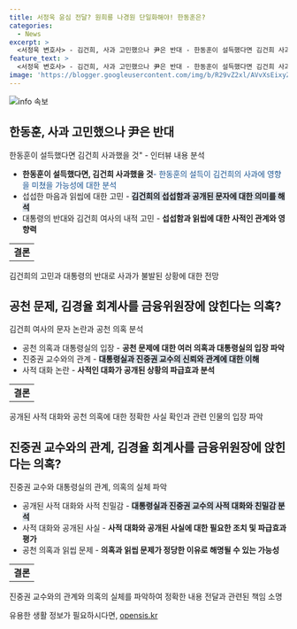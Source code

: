 ```yaml
---
title: 서정욱 윤심 전달? 원희룡 나경원 단일화해야! 한동훈은?
categories:
  - News
excerpt: >
  <서정욱 변호사> - 김건희, 사과 고민했으나 尹은 반대 - 한동훈이 설득했다면 김건희 사과했을 것 - 尹의 XX 발언, 한동훈 충격 컸을 것.. 식사 거부로 이어져 - 김건희 문자와 앙투아네트 논란은 지엽적.. 갈등 핵심은 공천 - 김건희, 진중권을 한동훈 사람으로 생각해 전화했을 것. - MBC 라디오 권순표의 뉴스하이킥에 출연한 서정욱 변호사는 김건희 여사의 사과 고민과 한동훈의 설득에 대해 언급했으며, 공천을 둘러싼 갈등이 핵심이라고 언급했다. 또한, 김건희와 진중권의 관계에 대한 의견도 나타냈다.
feature_text: >
  <서정욱 변호사> - 김건희, 사과 고민했으나 尹은 반대 - 한동훈이 설득했다면 김건희 사과했을 것 - 尹의 XX 발언, 한동훈 충격 컸을 것.. 식사 거부로 이어져 - 김건희 문자와 앙투아네트 논란은 지엽적.. 갈등 핵심은 공천 - 김건희, 진중권을 한동훈 사람으로 생각해 전화했을 것. - MBC 라디오 권순표의 뉴스하이킥에 출연한 서정욱 변호사는 김건희 여사의 사과 고민과 한동훈의 설득에 대해 언급했으며, 공천을 둘러싼 갈등이 핵심이라고 언급했다. 또한, 김건희와 진중권의 관계에 대한 의견도 나타냈다.
image: 'https://blogger.googleusercontent.com/img/b/R29vZ2xl/AVvXsEixyZcFfHzMRdzZMjFBmAUKJYCLCGyLL1o632UiGVXcaFdKo_bkvkuCioo0uUKlGfBVcT3P84aROyZIXSBEx3Aw5nCQ3pTgDom1WDC4m8eifvWiAmWEEVb4x6G_l8C0QH225ldMjyaFvpxGEBGNO37VmDTDMHGhJPq73UglMfDca1-0aw/s1600/blogspot.png'
---
```


<p><img src="https://blogger.googleusercontent.com/img/b/R29vZ2xl/AVvXsEixyZcFfHzMRdzZMjFBmAUKJYCLCGyLL1o632UiGVXcaFdKo_bkvkuCioo0uUKlGfBVcT3P84aROyZIXSBEx3Aw5nCQ3pTgDom1WDC4m8eifvWiAmWEEVb4x6G_l8C0QH225ldMjyaFvpxGEBGNO37VmDTDMHGhJPq73UglMfDca1-0aw/s1600/blogspot.png" alt="info 속보" /></p>

<h2 data-ke-size="size26">한동훈, 사과 고민했으나 尹은 반대</h2>

<p data-ke-size="size16">한동훈이 설득했다면 김건희 사과했을 것" - 인터뷰 내용 분석</p>

<ul>
<li><b>한동훈이 설득했다면, 김건희 사과했을 것</b><span style="color: #1a5490;">- 한동훈의 설득이 김건희의 사과에 영향을 미쳤을 가능성에 대한 분석</span></li>
<li>섭섭한 마음과 읽씹에 대한 고민 - <b><span style="background-color: #21538527;">김건희의 섭섭함과 공개된 문자에 대한 의미를 해석</span></b></li>
<li>대통령의 반대와 김건희 여사의 내적 고민 - <b>섭섭함과 읽씹에 대한 사적인 관계와 영향력</b></li>
</ul>

<table>
    <tr>
        <td style="text-align: center; height: 17px;"><b>결론</b></td>
    </tr>
</table>

<p data-ke-size="size16">김건희의 고민과 대통령의 반대로 사과가 불발된 상황에 대한 전망</p>

<h2 data-ke-size="size26">공천 문제, 김경율 회계사를 금융위원장에 앉힌다는 의혹?</h2>

<p data-ke-size="size16">김건희 여사의 문자 논란과 공천 의혹 분석</p>

<ul>
<li>공천 의혹과 대통령실의 입장 - <b>공천 문제에 대한 여러 의혹과 대통령실의 입장 파악</b></li>
<li>진중권 교수와의 관계 - <b><span style="background-color: #21538527;">대통령실과 진중권 교수의 신뢰와 관계에 대한 이해</span></b></li>
<li>사적 대화 논란 - <b>사적인 대화가 공개된 상황의 파급효과 분석</b></li>
</ul>

<table>
    <tr>
        <td style="text-align: center; height: 17px;"><b>결론</b></td>
    </tr>
</table>

<p data-ke-size="size16">공개된 사적 대화와 공천 의혹에 대한 정확한 사실 확인과 관련 인물의 입장 파악</p>

<h2 data-ke-size="size26">진중권 교수와의 관계, 김경율 회계사를 금융위원장에 앉힌다는 의혹?</h2>

<p data-ke-size="size16">진중권 교수와 대통령실의 관계, 의혹의 실체 파악</p>

<ul>
<li>공개된 사적 대화와 사적 친밀감 - <b><span style="background-color: #21538527;">대통령실과 진중권 교수의 사적 대화와 친밀감 분석</span></b></li>
<li>사적 대화와 공개된 사실 - <b>사적 대화와 공개된 사실에 대한 필요한 조치 및 파급효과 평가</b></li>
<li>공천 의혹과 읽씹 문제 - <b>의혹과 읽씹 문제가 정당한 이유로 해명될 수 있는 가능성</b></li>
</ul>

<table>
    <tr>
        <td style="text-align: center; height: 17px;"><b>결론</b></td>
    </tr>
</table>

<p data-ke-size="size16">진중권 교수와의 관계와 의혹의 실체를 파악하여 정확한 내용 전달과 관련된 책임 소명</p>
유용한 생활 정보가 필요하시다면, <a href="https://opensis.kr" rel="dofollow">opensis.kr</a>



